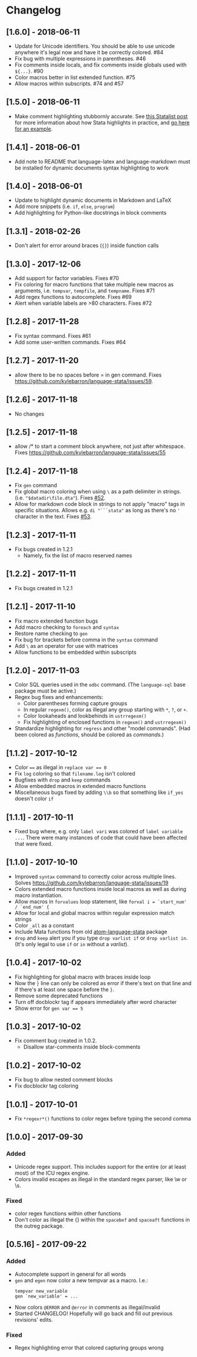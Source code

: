 # Changelog

## [1.6.0] - 2018-06-11

- Update for Unicode identifiers. You should be able to use unicode anywhere it's legal now and have it be correctly colored. #84
- Fix bug with multiple expressions in parentheses. #46
- Fix comments inside locals, and fix comments inside globals used with `${...}`. #90
- Color macros better in list extended function. #75
- Allow macros within subscripts. #74 and #57

## [1.5.0] - 2018-06-11

- Make comment highlighting stubbornly accurate. See [this Statalist post](https://www.statalist.org/forums/forum/general-stata-discussion/general/1448244-understanding-stata-s-comment-hierarchy) for more information about how Stata highlights in practice, and [go here for an example](examples/comments.md).

## [1.4.1] - 2018-06-01

- Add note to README that language-latex and language-markdown must be installed for dynamic documents syntax highlighting to work

## [1.4.0] - 2018-06-01

- Update to highlight dynamic documents in Markdown and LaTeX
- Add more snippets (i.e. `if`, `else`, `program`)
- Add highlighting for Python-like docstrings in block comments

## [1.3.1] - 2018-02-26
- Don't alert for error around braces (`{}`) inside function calls

## [1.3.0] - 2017-12-06
- Add support for factor variables. Fixes #70
- Fix coloring for macro functions that take multiple new macros as arguments, i.e. `tempvar`, `tempfile`, and `tempname`. Fixes #71
- Add regex functions to autocomplete. Fixes #69
- Alert when variable labels are >80 characters. Fixes #72

## [1.2.8] - 2017-11-28
- Fix syntax command. Fixes #61
- Add some user-written commands. Fixes #64

## [1.2.7] - 2017-11-20
- allow there to be no spaces before = in gen command. Fixes https://github.com/kylebarron/language-stata/issues/59.

## [1.2.6] - 2017-11-18
- No changes

## [1.2.5] - 2017-11-18
- allow /* to start a comment block anywhere, not just after whitespace. Fixes https://github.com/kylebarron/language-stata/issues/55

## [1.2.4] - 2017-11-18
- Fix `gen` command
- Fix global macro coloring when using `\` as a path delimiter in strings. (i.e. `"$datadir\file.dta"`). Fixes [#52](https://github.com/kylebarron/language-stata/issues/52).
- Allow for markdown code block in strings to not apply "macro" tags in specific situations. Allows e.g. `di "```stata"` as long as there's no `'` character in the text. Fixes [#53](https://github.com/kylebarron/language-stata/issues/53).

## [1.2.3] - 2017-11-11
- Fix bugs created in 1.2.1
    - Namely, fix the list of macro reserved names

## [1.2.2] - 2017-11-11
- Fix bugs created in 1.2.1

## [1.2.1] - 2017-11-10
- Fix macro extended function bugs
- Add macro checking to `foreach` and `syntax`
- Restore name checking to `gen`
- Fix bug for brackets before comma in the `syntax` command
- Add `\` as an operator for use with matrices
- Allow functions to be embedded within subscripts

## [1.2.0] - 2017-11-03
- Color SQL queries used in the `odbc` command. (The `language-sql` base package must be active.)
- Regex bug fixes and enhancements:
  - Color parentheses forming capture groups
  - In regular `regexm()`, color as illegal any group starting with `*`, `?`, or `+`.
  - Color lookaheads and lookbehinds in `ustrregexm()`
  - Fix highlighting of enclosed functions in `regexm()` and `ustrregexm()`
- Standardize highlighting for `regress` and other "model commands". (Had been colored as _functions_, should be colored as _commands_.)

## [1.1.2] - 2017-10-12
- Color `==` as illegal in `replace var == 0`
- Fix `log` coloring so that `filename.log` isn't colored
- Bugfixes with `drop` and `keep` commands
- Allow embedded macros in extended macro functions
- Miscellaneous bugs fixed by adding `\\b` so that something like `if_yes` doesn't color `if`

## [1.1.1] - 2017-10-11
- Fixed bug where, e.g. only `label vari` was colored of `label variable ...`. There were many instances of code that could have been affected that were fixed.

## [1.1.0] - 2017-10-10
- Improved `syntax` command to correctly color across multiple lines. Solves https://github.com/kylebarron/language-stata/issues/19
- Colors extended macro functions inside local macros as well as during macro instantiation.
- Allow macros in `forvalues` loop statement, like ``forval i = `start_num' / `end_num' {``
- Allow for local and global macros within regular expression match strings
- Color `_all` as a constant
- Include Mata functions from old [atom-language-stata](https://github.com/benwhalley/atom-language-stata) package
- `drop` and `keep` alert you if you type `drop varlist if` or `drop varlist in`. (It's only legal to use `if` or `in` without a _varlist_).

## [1.0.4] - 2017-10-02
- Fix highlighting for global macro with braces inside loop
- Now the `}` line can only be colored as error if there's text on that line and if there's at least one space before the `}`.
- Remove some deprecated functions
- Turn off docblockr tag if appears immediately after word character
- Show error for `gen var == 5`

## [1.0.3] - 2017-10-02
- Fix comment bug created in 1.0.2.
  - Disallow star-comments inside block-comments

## [1.0.2] - 2017-10-02
- Fix bug to allow nested comment blocks
- Fix docblockr tag coloring

## [1.0.1] - 2017-10-01
- Fix `*regexr*()` functions to color regex before typing the second comma

## [1.0.0] - 2017-09-30
### Added
- Unicode regex support. This includes support for the entire (or at least most) of the ICU regex engine.
- Colors invalid escapes as illegal in the standard regex parser, like \w or \s.

### Fixed
- color regex functions within other functions
- Don't color as illegal the {} within the `spacebef` and `spaceaft` functions in the outreg package.

## [0.5.16] - 2017-09-22
### Added
- Autocomplete support in general for all words
- `gen` and `egen` now color a new tempvar as a macro. I.e.:
  ```
  tempvar new_variable
  gen `new_variable' = ...
  ```
- Now colors `@ERROR` and `@error` in comments as illegal/invalid
- Started CHANGELOG! Hopefully will go back and fill out previous revisions' edits.

### Fixed
- Regex highlighting error that colored capturing groups wrong
